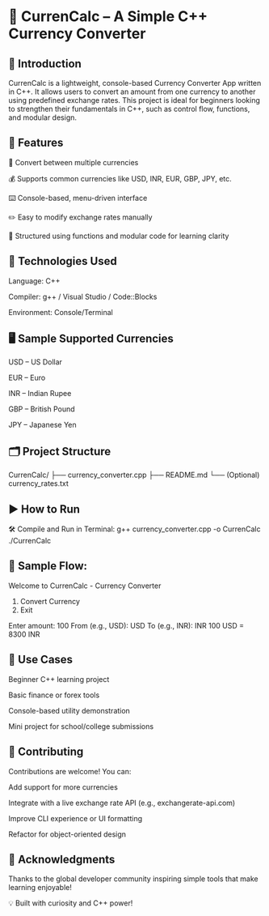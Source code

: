 # 💱 CurrenCalc – A Simple C++ Currency Converter <br>

## 📌 Introduction
CurrenCalc is a lightweight, console-based Currency Converter App written in C++. It allows users to convert an amount from one currency to another using predefined exchange rates. This project is ideal for beginners looking to strengthen their fundamentals in C++, such as control flow, functions, and modular design.

## 🎯 Features
🔁 Convert between multiple currencies

💰 Supports common currencies like USD, INR, EUR, GBP, JPY, etc.

⌨️ Console-based, menu-driven interface

✏️ Easy to modify exchange rates manually

🧱 Structured using functions and modular code for learning clarity

## 🧰 Technologies Used
Language: C++

Compiler: g++ / Visual Studio / Code::Blocks

Environment: Console/Terminal

## 🖥️ Sample Supported Currencies
USD – US Dollar

EUR – Euro

INR – Indian Rupee

GBP – British Pound

JPY – Japanese Yen


## 🗂️ Project Structure <br>

CurrenCalc/
├── currency_converter.cpp
├── README.md
└── (Optional) currency_rates.txt

## ▶️ How to Run
🛠 Compile and Run in Terminal:
g++ currency_converter.cpp -o CurrenCalc
./CurrenCalc

## 📱 Sample Flow:

Welcome to CurrenCalc - Currency Converter
1. Convert Currency
2. Exit

Enter amount: 100
From (e.g., USD): USD
To (e.g., INR): INR
100 USD = 8300 INR


## 🧩 Use Cases
Beginner C++ learning project

Basic finance or forex tools

Console-based utility demonstration

Mini project for school/college submissions

## 🤝 Contributing
Contributions are welcome! You can:

Add support for more currencies

Integrate with a live exchange rate API (e.g., exchangerate-api.com)

Improve CLI experience or UI formatting

Refactor for object-oriented design

## 🙌 Acknowledgments
Thanks to the global developer community inspiring simple tools that make learning enjoyable!

💡 Built with curiosity and C++ power!
